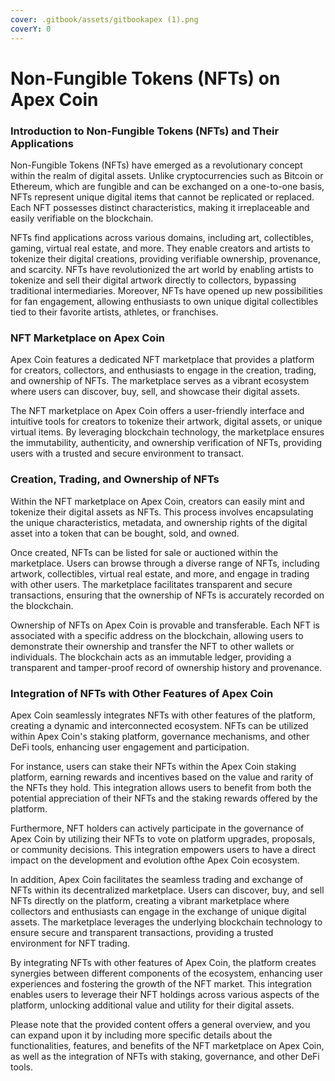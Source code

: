 ```yaml
---
cover: .gitbook/assets/gitbookapex (1).png
coverY: 0
---
```


# Non-Fungible Tokens (NFTs) on Apex Coin

### Introduction to Non-Fungible Tokens (NFTs) and Their Applications

Non-Fungible Tokens (NFTs) have emerged as a revolutionary concept within the realm of digital assets. Unlike cryptocurrencies such as Bitcoin or Ethereum, which are fungible and can be exchanged on a one-to-one basis, NFTs represent unique digital items that cannot be replicated or replaced. Each NFT possesses distinct characteristics, making it irreplaceable and easily verifiable on the blockchain.

NFTs find applications across various domains, including art, collectibles, gaming, virtual real estate, and more. They enable creators and artists to tokenize their digital creations, providing verifiable ownership, provenance, and scarcity. NFTs have revolutionized the art world by enabling artists to tokenize and sell their digital artwork directly to collectors, bypassing traditional intermediaries. Moreover, NFTs have opened up new possibilities for fan engagement, allowing enthusiasts to own unique digital collectibles tied to their favorite artists, athletes, or franchises.

### NFT Marketplace on Apex Coin

Apex Coin features a dedicated NFT marketplace that provides a platform for creators, collectors, and enthusiasts to engage in the creation, trading, and ownership of NFTs. The marketplace serves as a vibrant ecosystem where users can discover, buy, sell, and showcase their digital assets.

The NFT marketplace on Apex Coin offers a user-friendly interface and intuitive tools for creators to tokenize their artwork, digital assets, or unique virtual items. By leveraging blockchain technology, the marketplace ensures the immutability, authenticity, and ownership verification of NFTs, providing users with a trusted and secure environment to transact.

### Creation, Trading, and Ownership of NFTs

Within the NFT marketplace on Apex Coin, creators can easily mint and tokenize their digital assets as NFTs. This process involves encapsulating the unique characteristics, metadata, and ownership rights of the digital asset into a token that can be bought, sold, and owned.

Once created, NFTs can be listed for sale or auctioned within the marketplace. Users can browse through a diverse range of NFTs, including artwork, collectibles, virtual real estate, and more, and engage in trading with other users. The marketplace facilitates transparent and secure transactions, ensuring that the ownership of NFTs is accurately recorded on the blockchain.

Ownership of NFTs on Apex Coin is provable and transferable. Each NFT is associated with a specific address on the blockchain, allowing users to demonstrate their ownership and transfer the NFT to other wallets or individuals. The blockchain acts as an immutable ledger, providing a transparent and tamper-proof record of ownership history and provenance.

### Integration of NFTs with Other Features of Apex Coin

Apex Coin seamlessly integrates NFTs with other features of the platform, creating a dynamic and interconnected ecosystem. NFTs can be utilized within Apex Coin's staking platform, governance mechanisms, and other DeFi tools, enhancing user engagement and participation.

For instance, users can stake their NFTs within the Apex Coin staking platform, earning rewards and incentives based on the value and rarity of the NFTs they hold. This integration allows users to benefit from both the potential appreciation of their NFTs and the staking rewards offered by the platform.

Furthermore, NFT holders can actively participate in the governance of Apex Coin by utilizing their NFTs to vote on platform upgrades, proposals, or community decisions. This integration empowers users to have a direct impact on the development and evolution ofthe Apex Coin ecosystem.

In addition, Apex Coin facilitates the seamless trading and exchange of NFTs within its decentralized marketplace. Users can discover, buy, and sell NFTs directly on the platform, creating a vibrant marketplace where collectors and enthusiasts can engage in the exchange of unique digital assets. The marketplace leverages the underlying blockchain technology to ensure secure and transparent transactions, providing a trusted environment for NFT trading.

By integrating NFTs with other features of Apex Coin, the platform creates synergies between different components of the ecosystem, enhancing user experiences and fostering the growth of the NFT market. This integration enables users to leverage their NFT holdings across various aspects of the platform, unlocking additional value and utility for their digital assets.

Please note that the provided content offers a general overview, and you can expand upon it by including more specific details about the functionalities, features, and benefits of the NFT marketplace on Apex Coin, as well as the integration of NFTs with staking, governance, and other DeFi tools.
